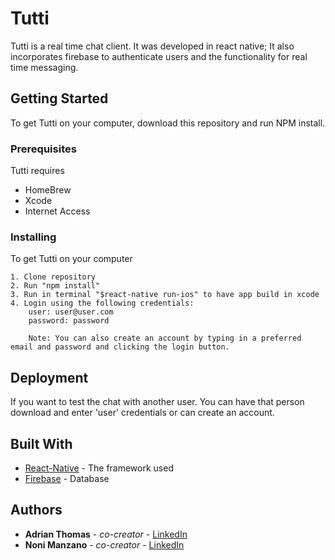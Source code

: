 # Tutti

Tutti is a real time chat client. It was developed in react native; It also incorporates firebase to authenticate users and the functionality for real time messaging.

## Getting Started

To get Tutti on your computer, download this repository and run NPM install.

### Prerequisites

Tutti requires

* HomeBrew
* Xcode
* Internet Access

### Installing

To get Tutti on your computer
```
1. Clone repository
2. Run "npm install"
3. Run in terminal "$react-native run-ios" to have app build in xcode
4. Login using the following credentials:
    user: user@user.com
    password: password

    Note: You can also create an account by typing in a preferred email and password and clicking the login button.
```

## Deployment

If you want to test the chat with another user. You can have that person download and enter 'user' credentials or can create an account.

## Built With

* [React-Native](https://facebook.github.io/react-native/) - The framework used
* [Firebase](https://firebase.google.com/) - Database


## Authors

* **Adrian Thomas** - *co-creator* - [LinkedIn](linkedin.com/in/adrianladrellthomas)
* **Noni Manzano** - *co-creator* - [LinkedIn](linkedin.com/in/noni-manzano)
